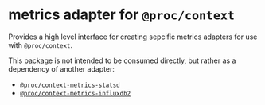 # metrics adapter for `@proc/context`

Provides a high level interface for creating sepcific metrics adapters for use with `@proc/context`.

This package is not intended to be consumed directly, but rather as a dependency of another adapter:

- [`@proc/context-metrics-statsd`](../context-metrics-statsd)
- [`@proc/context-metrics-influxdb2`](../context-metrics-influxdb2)

